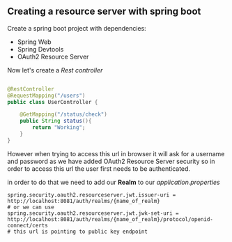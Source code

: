 ## Creating a resource server with spring boot

Create a spring boot project with dependencies:
- Spring Web
- Spring Devtools
- OAuth2 Resource Server

Now let's create a _Rest controller_ 

```java

@RestController
@RequestMapping("/users")
public class UserController {

    @GetMapping("/status/check")
    public String status(){
        return "Working";
    }
}
```
However when trying to access this url in browser it will ask for a username and password as we have added OAuth2 Resource Server security so in order to access this url the user first needs to be authenticated.

in order to do that we need to add our __Realm__ to our _application.properties_

```properties
spring.security.oauth2.resourceserver.jwt.issuer-uri = http://localhost:8081/auth/realms/{name_of_realm}
# or we can use 
spring.security.oauth2.resourceserver.jwt.jwk-set-uri = http://localhost:8081/auth/realms/{name_of_realm}/protocol/openid-connect/certs
# this url is pointing to public key endpoint
```